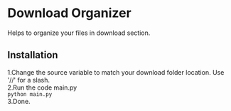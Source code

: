 # Download Organizer
Helps  to organize your files in download  section.

## Installation
1.Change the source variable to match your download folder location. Use '//' for a slash.  
2.Run the code main.py  
``` python main.py ```  
3.Done.
